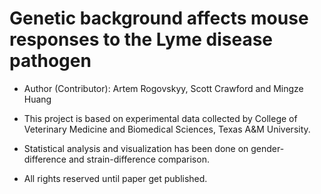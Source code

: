# Genetic background affects mouse responses to the Lyme disease pathogen

* Author (Contributor): Artem Rogovskyy, Scott Crawford and Mingze Huang

* This project is based on experimental data collected by College of Veterinary Medicine and Biomedical Sciences, Texas A&M University.

* Statistical analysis and visualization has been done on gender-difference and strain-difference comparison.

* All rights reserved until paper get published.